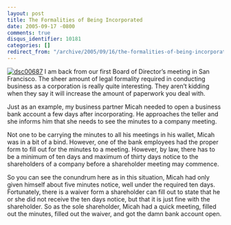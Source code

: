 ```yaml
---
layout: post
title: The Formalities of Being Incorporated
date: 2005-09-17 -0800
comments: true
disqus_identifier: 10181
categories: []
redirect_from: "/archive/2005/09/16/the-formalities-of-being-incorporated.aspx/"
---
```


[![dsc00687](https://static.flickr.com/27/44226622_c0c1438516_m.jpg)](http://www.flickr.com/photos/haacked/44226622/ "Photo Sharing")
I am back from our first Board of Director’s meeting in San Francisco.
The sheer amount of legal formality required in conducting business as a
corporation is really quite interesting. They aren’t kidding when they
say it will increase the amount of paperwork you deal with.

Just as an example, my business partner Micah needed to open a business
bank account a few days after incorporating. He approaches the teller
and she informs him that she needs to see the minutes to a company
meeting.

Not one to be carrying the minutes to all his meetings in his wallet,
Micah was in a bit of a bind. However, one of the bank employees had the
proper form to fill out for the minutes to a meeting. However, by law,
there has to be a minimum of ten days and maximum of thirty days notice
to the shareholders of a company before a shareholder meeting may
commence.

So you can see the conundrum here as in this situation, Micah had only
given himself about five minutes notice, well under the required ten
days. Fortunately, there is a waiver form a shareholder can fill out to
state that he or she did not receive the ten days notice, but that it is
just fine with the shareholder. So as the sole shareholder, Micah had a
quick meeting, filled out the minutes, filled out the waiver, and got
the damn bank account open.

